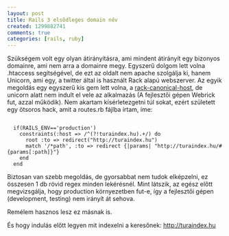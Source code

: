 ```yaml
---
layout: post
title: Rails 3 elsődleges domain név
created: 1299882741
comments: true
categories: [rails, ruby]
---
```

Szükségem volt egy olyan átirányításra, ami mindent átirányít egy bizonyos domainre, ami nem arra a domainre megy. Egyszerű dolgom lett volna .htaccess segítségével, de ezt az oldalt nem apache szolgálja ki, hanem Unicorn, ami egy, a twitter által is használt Rack alapú webszerver. Az egyik megoldás egy egyszerű kis gem lett volna, a <a href="https://github.com/tylerhunt/rack-canonical-host">rack-canonical-host</a>, de unicorn alatt nem indult el vele az alkalmazás (A fejlesztői gépen Webrick fut, azzal működik). Nem akartam kísérletezgetni túl sokat, ezért született egy ötsoros hack, amit a routes.rb fájlba írtam, íme:

<code class="ruby">
  if(RAILS_ENV=='production')
    constraints(:host => /^(?!turaindex.hu).+/) do
      root :to => redirect("http://turaindex.hu")
      match '/*path', :to => redirect {|params| "http://turaindex.hu/#{params[:path]}"}
    end
  end
</code>

Biztosan van szebb megoldás, de gyorsabbat nem tudok elképzelni, ez összesen 1 db rövid regex minden lekérésnél. Mint látszik, az egész előtt megvizsgálja, hogy production környezetben fut-e, így a fejlesztői gépen (development, testing) nem irányít át sehova.

Remélem hasznos lesz ez másnak is.

És hogy indulás előtt legyen mit indexelni a keresőnek: http://turaindex.hu
